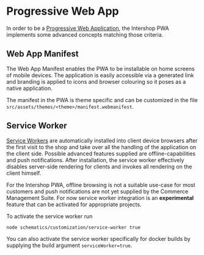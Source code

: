 <!--
kb_concepts
kb_pwa
kb_everyone
kb_sync_latest_only
-->

# Progressive Web App

In order to be a [Progressive Web Application](https://developer.mozilla.org/en-US/docs/Web/Progressive_web_apps), the Intershop PWA implements some advanced concepts matching those criteria.

## Web App Manifest

The Web App Manifest enables the PWA to be installable on home screens of mobile devices.
The application is easily accessible via a generated link and branding is applied to icons and browser colouring so it poses as a native application.

The manifest in the PWA is theme specific and can be customized in the file `src/assets/themes/<theme>/manifest.webmanifest`.

## Service Worker

[Service Workers](https://angular.io/guide/service-worker-intro) are automatically installed into client device browsers after the first visit to the shop and take over all the handling of the application on the client side.
Possible advanced features supplied are offline-capabilities and push notifications.
After installation, the service worker effectively disables server-side rendering for clients and invokes all rendering on the client himself.

For the Intershop PWA, offline browsing is not a suitable use-case for most customers and push notifications are not yet supplied by the Commerce Management Suite.
For now service worker integration is an **experimental** feature that can be activated for appropriate projects.

To activate the service worker run

```bash
node schematics/customization/service-worker true
```

You can also activate the service worker specifically for docker builds by supplying the build argument `serviceWorker=true`.
